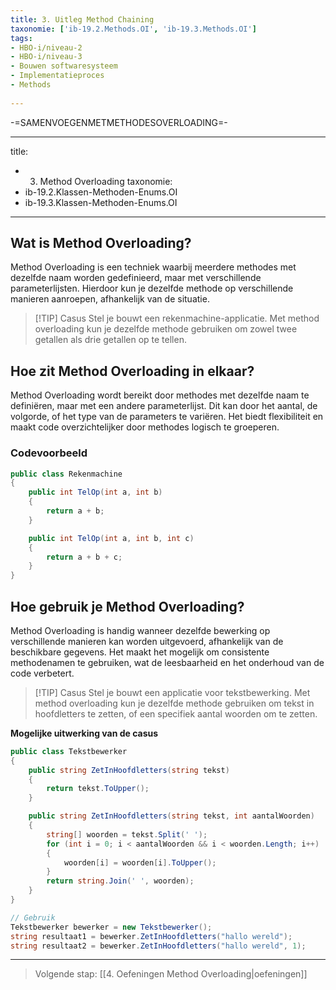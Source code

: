 ```yaml
---
title: 3. Uitleg Method Chaining
taxonomie: ['ib-19.2.Methods.OI', 'ib-19.3.Methods.OI']
tags:
- HBO-i/niveau-2
- HBO-i/niveau-3
- Bouwen softwaresysteem
- Implementatieproces
- Methods
 
---
```


-=SAMENVOEGENMETMETHODESOVERLOADING=-

---
title:
  - 3. Method Overloading
taxonomie:
  - ib-19.2.Klassen-Methoden-Enums.OI
  - ib-19.3.Klassen-Methoden-Enums.OI
---

## Wat is Method Overloading?
Method Overloading is een techniek waarbij meerdere methodes met dezelfde naam worden gedefinieerd, maar met verschillende parameterlijsten. Hierdoor kun je dezelfde methode op verschillende manieren aanroepen, afhankelijk van de situatie.

> [!TIP] Casus
> Stel je bouwt een rekenmachine-applicatie. Met method overloading kun je dezelfde methode gebruiken om zowel twee getallen als drie getallen op te tellen.

## Hoe zit Method Overloading in elkaar?
Method Overloading wordt bereikt door methodes met dezelfde naam te definiëren, maar met een andere parameterlijst. Dit kan door het aantal, de volgorde, of het type van de parameters te variëren. Het biedt flexibiliteit en maakt code overzichtelijker door methodes logisch te groeperen.

### Codevoorbeeld
```csharp
public class Rekenmachine
{
    public int TelOp(int a, int b)
    {
        return a + b;
    }

    public int TelOp(int a, int b, int c)
    {
        return a + b + c;
    }
}
```

## Hoe gebruik je Method Overloading?
Method Overloading is handig wanneer dezelfde bewerking op verschillende manieren kan worden uitgevoerd, afhankelijk van de beschikbare gegevens. Het maakt het mogelijk om consistente methodenamen te gebruiken, wat de leesbaarheid en het onderhoud van de code verbetert.

> [!TIP] Casus
> Stel je bouwt een applicatie voor tekstbewerking. Met method overloading kun je dezelfde methode gebruiken om tekst in hoofdletters te zetten, of een specifiek aantal woorden om te zetten.

**Mogelijke uitwerking van de casus**
```csharp
public class Tekstbewerker
{
    public string ZetInHoofdletters(string tekst)
    {
        return tekst.ToUpper();
    }

    public string ZetInHoofdletters(string tekst, int aantalWoorden)
    {
        string[] woorden = tekst.Split(' ');
        for (int i = 0; i < aantalWoorden && i < woorden.Length; i++)
        {
            woorden[i] = woorden[i].ToUpper();
        }
        return string.Join(' ', woorden);
    }
}

// Gebruik
Tekstbewerker bewerker = new Tekstbewerker();
string resultaat1 = bewerker.ZetInHoofdletters("hallo wereld");
string resultaat2 = bewerker.ZetInHoofdletters("hallo wereld", 1);
```

---

> Volgende stap: [[4. Oefeningen Method Overloading|oefeningen]]